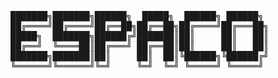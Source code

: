 <pre>
  
███████╗███████╗██████╗  █████╗  ██████╗ ██████╗ 
██╔════╝██╔════╝██╔══██╗██╔══██╗██╔════╝██╔═══██╗
█████╗  ███████╗██████╔╝███████║██║     ██║   ██║
██╔══╝  ╚════██║██╔═══╝ ██╔══██║██║     ██║   ██║
███████╗███████║██║     ██║  ██║╚██████╗╚██████╔╝
╚══════╝╚══════╝╚═╝     ╚═╝  ╚═╝ ╚═════╝ ╚═════╝ 

</pre>


